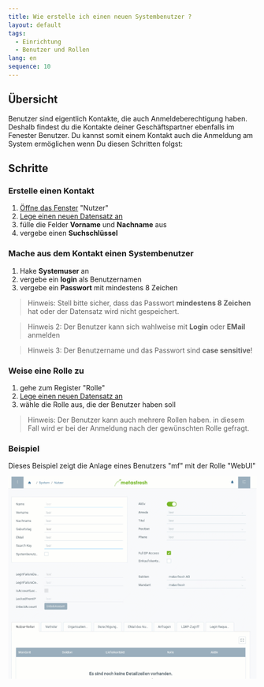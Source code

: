 ```yaml
---
title: Wie erstelle ich einen neuen Systembenutzer ?
layout: default
tags:
  - Einrichtung
  - Benutzer und Rollen
lang: en
sequence: 10
---
```


## Übersicht

Benutzer sind eigentlich Kontakte, die auch Anmeldeberechtigung haben. Deshalb findest du die Kontakte deiner Geschäftspartner ebenfalls im Fenester Benutzer. Du kannst somit einem Kontakt auch die Anmeldung am System ermöglichen wenn Du diesen Schritten folgst:

## Schritte

### Erstelle einen Kontakt
1. [Öffne das Fenster](Menu) "Nutzer"
1. [Lege einen neuen Datensatz an](Neuer_Datensatz_Fenster_Webui)
1. fülle die Felder **Vorname** und **Nachname** aus
1. vergebe einen **Suchschlüssel**

### Mache aus dem Kontakt einen Systembenutzer
1. Hake **Systemuser** an
1. vergebe ein **login** als Benutzernamen
1. vergebe ein **Passwort** mit mindestens 8 Zeichen

  > Hinweis: Stell bitte sicher, dass das Passwort **mindestens 8 Zeichen** hat oder der Datensatz wird nicht gespeichert.

  > Hinweis 2: Der Benutzer kann sich wahlweise mit **Login** oder **EMail** anmelden

  > Hinweis 3: Der Benutzername und das Passwort sind **case sensitive**!


### Weise eine Rolle zu
1. gehe zum Register "Rolle"
1. [Lege einen neuen Datensatz an](Neuer_Datensatz_Tab_Webui)
1. wähle die Rolle aus, die der Benutzer haben soll

> Hinweis: Der Benutzer kann auch mehrere Rollen haben. in diesem Fall wird er bei der Anmeldung nach der gewünschten Rolle gefragt.


### Beispiel

Dieses Beispiel zeigt die Anlage eines Benutzers "mf" mit der Rolle "WebUI"

![](assets/neuernutzer.gif)
